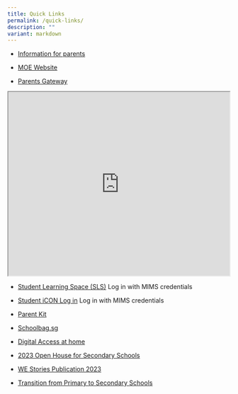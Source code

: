 ```yaml
---
title: Quick Links
permalink: /quick-links/
description: ""
variant: markdown
---
```

* [Information for parents ](/info-for-parents/information-for-parents)

* [MOE Website](https://www.moe.gov.sg/primary/)

* [Parents Gateway](/files/Annex%20B.pdf)<br>
<iframe src="https://www.youtube.com/embed/29H_d-l5H0s" height="415" width="500">
</iframe>

* [Student Learning Space (SLS)](https://learning.moe.edu.sg/) 
Log in with MIMS credentials

* [Student iCON Log in](https://workspace.google.com/dashboard) Log in with MIMS credentials

* [Parent Kit](https://www.moe.gov.sg/parentkit/)

* [Schoolbag.sg](https://www.schoolbag.edu.sg/)

* [Digital Access at home](
https://www.imda.gov.sg/how-we-can-help/digital-access-at-home/)

* [2023 Open House for Secondary Schools](https://www.schoolbag.edu.sg/story/open-house-for-secondary-schools-2023)
 
* [WE Stories Publication 2023](https://online.fliphtml5.com/obrr/qkde/#p=1)


* [Transition from Primary to Secondary Schools](https://www.moe.gov.sg/secondary/transition-to-secondary)